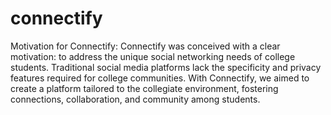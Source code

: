 # connectify

Motivation for Connectify: Connectify was conceived with a clear motivation: to address the unique social networking needs of college students. Traditional social media platforms lack the specificity and privacy features required for college communities. With Connectify, we aimed to create a platform tailored to the collegiate environment, fostering connections, collaboration, and community among students.
